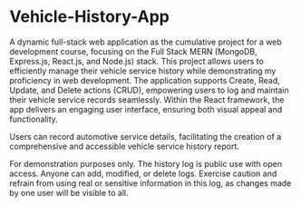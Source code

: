 # Vehicle-History-App

A dynamic full-stack web application as the cumulative project for a web development course, focusing on the Full Stack MERN (MongoDB, Express.js, React.js, and Node.js) stack. 
This project allows users to efficiently manage their vehicle service history while demonstrating my proficiency in web development. 
The application supports Create, Read, Update, and Delete actions (CRUD), empowering users to log and maintain their vehicle service records seamlessly. 
Within the React framework, the app delivers an engaging user interface, ensuring both visual appeal and functionality. 

Users can record automotive service details, facilitating the creation of a comprehensive and accessible vehicle service history report.

For demonstration purposes only. The history log is public use with open access. Anyone can add, modified, or delete logs. Exercise caution and refrain from using real or sensitive information in this log, as changes made by one user will be visible to all.
